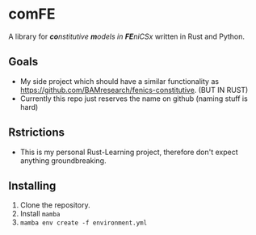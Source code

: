 # comFE
A library for _**co**nstitutive **m**odels in **FE**niCSx_ written in Rust and Python.

## Goals

* My side project which should have a similar functionality as https://github.com/BAMresearch/fenics-constitutive. (BUT IN RUST)
* Currently this repo just reserves the name on github (naming stuff is hard)

## Rstrictions

* This is my personal Rust-Learning project, therefore don't expect anything groundbreaking.

## Installing

1. Clone the repository.
2. Install `mamba`
3. `mamba env create -f environment.yml`
